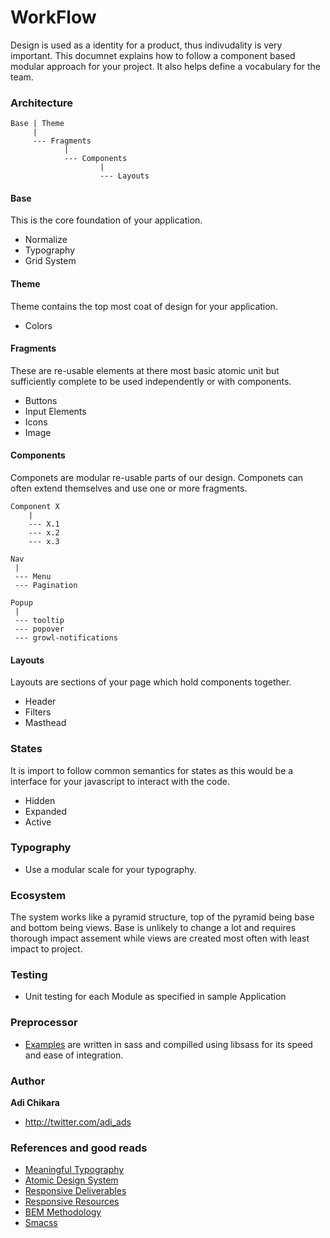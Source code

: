 WorkFlow
=======

Design is used as a identity for a product, thus indivudality is very important. This documnet explains how to follow a component based modular approach for your project. It also helps define a vocabulary for the team.

### Architecture
    Base | Theme
         |
         --- Fragments
                |
                --- Components
                        |
                        --- Layouts

#### Base
This is the core foundation of your application.

* Normalize
* Typography
* Grid System

#### Theme
Theme contains the top most coat of design for your application.

* Colors

#### Fragments
These are re-usable elements at there most basic atomic unit but sufficiently complete to be used independently or with components.

* Buttons
* Input Elements
* Icons
* Image

#### Components
Componets are modular re-usable parts of our design. Componets can often extend themselves and use one or more fragments.

    Component X
        |
        --- X.1
        --- x.2
        --- x.3
        
    Nav
     |
     --- Menu
     --- Pagination
     
    Popup
     |
     --- tooltip
     --- popover
     --- growl-notifications


#### Layouts
Layouts are sections of your page which hold components together.

* Header
* Filters
* Masthead

### States
It is import to follow common semantics for states as this would be a interface for your javascript to interact with the code.

* Hidden
* Expanded
* Active

### Typography

- Use a modular scale for your typography.

### Ecosystem
The system works like a pyramid structure, top of the pyramid being base and bottom being views. Base is unlikely to change a lot and requires thorough impact assement while views are created most often with least impact to project.

### Testing

- Unit testing for each Module as specified in sample Application

### Preprocessor

- [Examples](https://github.com/ornament-design) are written in sass and compilled using libsass for its speed and ease of integration.

### Author

**Adi Chikara**
- http://twitter.com/adi_ads

### References and good reads
* [Meaningful Typography](http://alistapart.com/article/more-meaningful-typography)
* [Atomic Design System](http://pattern-lab.info/)
* [Responsive Deliverables](http://daverupert.com/2013/04/responsive-deliverables/)
* [Responsive Resources](http://bradfrost.github.io/this-is-responsive/resources.html)
* [BEM Methodology](http://bem.info/method/)
* [Smacss](http://smacss.com/)
